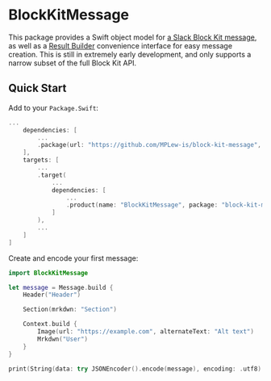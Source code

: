 # BlockKitMessage #

This package provides a Swift object model for [a Slack Block Kit message](https://api.slack.com/block-kit), as well as a [Result Builder](https://github.com/apple/swift-evolution/blob/main/proposals/0289-result-builders.md) convenience interface for easy message creation.
This is still in extremely early development, and only supports a narrow subset of the full Block Kit API.


## Quick Start ##

Add to your `Package.Swift`:
```swift
...
	dependencies: [
		...
		.package(url: "https://github.com/MPLew-is/block-kit-message", .branch("main")),
	],
	targets: [
		...
		.target(
			...
			dependencies: [
				...
				.product(name: "BlockKitMessage", package: "block-kit-message"),
			]
		),
		...
	]
]
```

Create and encode your first message:
```swift
import BlockKitMessage

let message = Message.build {
	Header("Header")

	Section(mrkdwn: "Section")

	Context.build {
		Image(url: "https://example.com", alternateText: "Alt text")
		Mrkdwn("User")
	}
}

print(String(data: try JSONEncoder().encode(message), encoding: .utf8)!)
```
